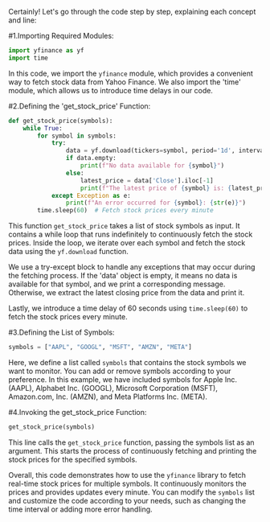 Certainly! Let's go through the code step by step, explaining each concept and line:

#1.Importing Required Modules:

```python
import yfinance as yf
import time
```
In this code, we import the `yfinance` module, which provides a convenient way to fetch stock data from Yahoo Finance. We also import the 'time' module, which allows us to introduce time delays in our code.

#2.Defining the 'get_stock_price' Function:
```python
def get_stock_price(symbols):
    while True:
        for symbol in symbols:
            try:
                data = yf.download(tickers=symbol, period='1d', interval='1m')
                if data.empty:
                    print(f"No data available for {symbol}")
                else:
                    latest_price = data['Close'].iloc[-1]
                    print(f"The latest price of {symbol} is: {latest_price}")
            except Exception as e:
                print(f"An error occurred for {symbol}: {str(e)}")
        time.sleep(60)  # Fetch stock prices every minute
```
This function `get_stock_price` takes a list of stock symbols as input. It contains a while loop that runs indefinitely to continuously fetch the stock prices. Inside the loop, we iterate over each symbol and fetch the stock data using the `yf.download` function.

We use a try-except block to handle any exceptions that may occur during the fetching process. If the 'data' object is empty, it means no data is available for that symbol, and we print a corresponding message. Otherwise, we extract the latest closing price from the data and print it.

Lastly, we introduce a time delay of 60 seconds using `time.sleep(60)` to fetch the stock prices every minute.

#3.Defining the List of Symbols:
```python
symbols = ["AAPL", "GOOGL", "MSFT", "AMZN", "META"]
```
Here, we define a list called `symbols` that contains the stock symbols we want to monitor. You can add or remove symbols according to your preference. In this example, we have included symbols for Apple Inc. (AAPL), Alphabet Inc. (GOOGL), Microsoft Corporation (MSFT), Amazon.com, Inc. (AMZN), and Meta Platforms Inc. (META).

#4.Invoking the get_stock_price Function:
```python
get_stock_price(symbols)
```
This line calls the `get_stock_price` function, passing the symbols list as an argument. This starts the process of continuously fetching and printing the stock prices for the specified symbols.

Overall, this code demonstrates how to use the `yfinance` library to fetch real-time stock prices for multiple symbols. It continuously monitors the prices and provides updates every minute. You can modify the `symbols` list and customize the code according to your needs, such as changing the time interval or adding more error handling.